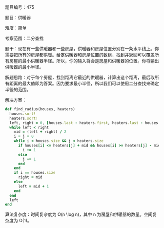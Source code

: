 题目编号：475

题目：供暖器

难度：简单

考察范围：二分查找

题干：现在有一些供暖器和一些房屋，供暖器和房屋位置分别在一条水平线上。你需要把所有的房屋都供暖。给定供暖器和房屋位置的数组，找到并返回可以覆盖所有房屋的最小供暖器半径。所以，你的输入将会是房屋和供暖器的位置。你将输出供暖器的最小半径。

解题思路：对于每个房屋，找到距离它最近的供暖器，计算出这个距离，最后取所有距离的最大值即为答案。因为要求最小半径，所以我们可以使用二分查找来确定半径的范围。

解决方案：

```ruby
def find_radius(houses, heaters)
  houses.sort!
  heaters.sort!
  left, right = 0, [houses.last - heaters.first, heaters.last - houses.first].max
  while left < right
    mid = (left + right) / 2
    i = j = 0
    while i < houses.size && j < heaters.size
      if houses[i] <= heaters[j] + mid && houses[i] >= heaters[j] - mid
        i += 1
      else
        j += 1
      end
    end
    if i == houses.size
      right = mid
    else
      left = mid + 1
    end
  end
  left
end
```

算法复杂度：时间复杂度为 O(n \log n)，其中 n 为房屋和供暖器的数量。空间复杂度为 O(1)。